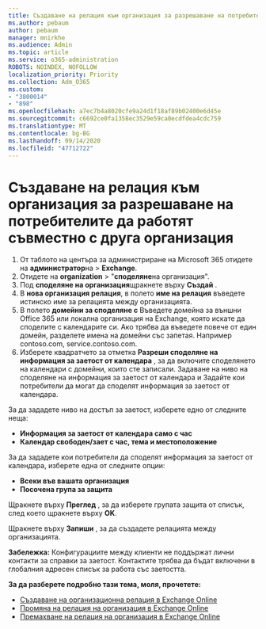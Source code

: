 ```yaml
---
title: Създаване на релация към организация за разрешаване на потребителите да работят съвместно с друга организация
ms.author: pebaum
author: pebaum
manager: mnirkhe
ms.audience: Admin
ms.topic: article
ms.service: o365-administration
ROBOTS: NOINDEX, NOFOLLOW
localization_priority: Priority
ms.collection: Adm_O365
ms.custom:
- "3800014"
- "898"
ms.openlocfilehash: a7ec7b4a8020cfe9a24d1f18af89b02400e6d45e
ms.sourcegitcommit: c6692ce0fa1358ec3529e59ca0ecdfdea4cdc759
ms.translationtype: MT
ms.contentlocale: bg-BG
ms.lasthandoff: 09/14/2020
ms.locfileid: "47712722"
---
```

# <a name="create-an-organization-relationship-to-allow-your-users-to-collaborate-with-another-organization"></a>Създаване на релация към организация за разрешаване на потребителите да работят съвместно с друга организация

1. От таблото на центъра за администриране на Microsoft 365 отидете на **администратор**на  >  **Exchange**.
2. Отидете на **organization**  >  "**споделяне**на организация".
3. Под **споделяне на организация**щракнете върху **Създай** .
4. В **нова организация релация**, в полето **име на релация** въведете истинско име за релацията между организацията.
5. В полето **домейни за споделяне с** Въведете домейна за външни Office 365 или локална организация на Exchange, която искате да споделите с календарите си. Ако трябва да въведете повече от един домейн, разделете имена на домейни със запетая. Например contoso.com, service.contoso.com.
6. Изберете квадратчето за отметка **Разреши споделяне на информация за заетост от календара** , за да включите споделянето на календари с домейни, които сте записали. Задаване на ниво на споделяне на информация за заетост от календара и Задайте кои потребители да могат да споделят информация за заетост от календара.  

За да зададете ниво на достъп за заетост, изберете едно от следните неща:

- **Информация за заетост от календара само с час**
- **Календар свободен/зает с час, тема и местоположение**  

 За да зададете кои потребители да споделят информация за заетост от календара, изберете една от следните опции:

- **Всеки във вашата организация**
- **Посочена група за защита**  

Щракнете върху **Преглед** , за да изберете групата защита от списък, след което щракнете върху **OK**.

Щракнете върху **Запиши** , за да създадете релацията между организацията.  

**Забележка:** Конфигурациите между клиенти не поддържат лични контакти за справки за заетост. Контактите трябва да бъдат включени в глобалния адресен списък за работа със заетостта.

**За да разберете подробно тази тема, моля, прочетете:**

- [Създаване на организационна релация в Exchange Online](https://docs.microsoft.com/exchange/sharing/organization-relationships/create-an-organization-relationship)
- [Промяна на релация на организация в Exchange Online](https://docs.microsoft.com/exchange/sharing/organization-relationships/modify-an-organization-relationship)
- [Премахване на релация на организация в Exchange Online](https://docs.microsoft.com/exchange/sharing/organization-relationships/remove-an-organization-relationship)
